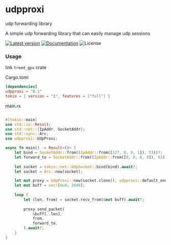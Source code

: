 udpproxi
===

udp forwarding library

A simple udp forwarding library that can easily manage udp sessions

[![Latest version](https://img.shields.io/crates/v/udpproxi.svg)](https://crates.io/crates/udpproxi)
[![Documentation](https://docs.rs/udpproxi/badge.svg)](https://docs.rs/udpproxi)
![License](https://img.shields.io/crates/l/log.svg)

### Usage

link `treed_gpu` crate

Cargo.toml
```toml
[dependencies]
udpproxi = "0.1"
tokio = { version = "1", features = ["full"] }
```

main.rs

```rust

#[tokio::main]
use std::io::Result;
use std::net::{IpAddr, SocketAddr};
use std::sync::Arc;
use udpproxi::UdpProxi;

async fn main() -> Result<()> {
    let bind = SocketAddr::from((IpAddr::from([127, 0, 0, 1]), 53))?;
    let forward_to = SocketAddr::from((IpAddr::from([8, 8, 8, 8]), 53))?;
    
    let socket = tokio::net::UdpSocket::bind(bind).await?;
    let socket = Arc::new(socket);

    let mut proxy = UdpProxi::new(socket.clone(), udpproxi::default_endpoint_creator);
    let mut buff = vec![0u8; 2048];
    
    loop {
        let (len, from) = socket.recv_from(&mut buff).await?;
        
        proxy.send_packet(
            &buff[..len],
            from,
            forward_to,
        ).await?;
    }
}
```